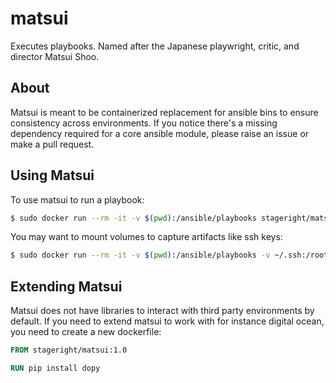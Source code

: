 # matsui

Executes playbooks. Named after the Japanese playwright, critic, and director Matsui Shoo.

## About

Matsui is meant to be containerized replacement for ansible bins to ensure consistency across environments. If you notice there's a missing dependency required for a core ansible module, please raise an issue or make a pull request.

## Using Matsui

To use matsui to run a playbook:

```bash
$ sudo docker run --rm -it -v $(pwd):/ansible/playbooks stageright/matsui site.yml
```

You may want to mount volumes to capture artifacts like ssh keys:

```bash
$ sudo docker run --rm -it -v $(pwd):/ansible/playbooks -v ~/.ssh:/root/.ssh stageright/matsui setup.yml
```

## Extending Matsui

Matsui does not have libraries to interact with third party environments by default. If you need to extend matsui to work with for instance digital ocean, you need to create a new dockerfile:

```Dockerfile
FROM stageright/matsui:1.0

RUN pip install dopy
```
